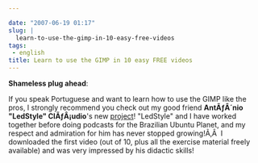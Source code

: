 ```yaml
---

date: "2007-06-19 01:17"
slug: |
  learn-to-use-the-gimp-in-10-easy-free-videos
tags:
 - english
title: Learn to use the GIMP in 10 easy FREE videos
---
```


**Shameless plug ahead**:

If you speak Portuguese and want to learn how to use the GIMP like the
pros, I strongly recommend you check out my good friend **AntÃƒÂ´nio
"LedStyle" ClÃƒÂ¡udio**\'s new
[project](http://www.tuxresources.org/blog/?p=183)! "LedStyle" and I
have worked together before doing podcasts for the Brazilian Ubuntu
Planet, and my respect and admiration for him has never stopped
growing!Ã‚Â  I downloaded the first video (out of 10, plus all the
exercise material freely available) and was very impressed by his
didactic skills!
